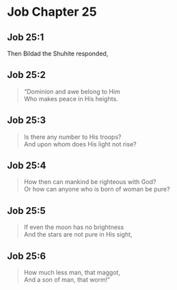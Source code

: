 # Job Chapter 25

## Job 25:1

Then Bildad the Shuhite responded,

## Job 25:2

> “Dominion and awe belong to Him  
> Who makes peace in His heights.

## Job 25:3

> Is there any number to His troops?  
> And upon whom does His light not rise?

## Job 25:4

> How then can mankind be righteous with God?  
> Or how can anyone who is born of woman be pure?

## Job 25:5

> If even the moon has no brightness  
> And the stars are not pure in His sight,

## Job 25:6

> How much less man, that maggot,  
> And a son of man, that worm!”
